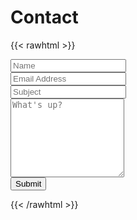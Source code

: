 # Contact

{{< rawhtml >}}
    <form name="contact" class="contact-form width-normal" action="/thank-you/" method="POST" data-netlify="true" netlify>
        <input type="hidden" name="form-name" value="contact" />
        <!-- Text input-->
        <div class="form-group">
            <label class="col-md-4 control-label" for="Name"></label>
            <div class="col-md-4">
                <input id="contact-form-name" name="Name" type="text" placeholder="Name" class="form-control input-md" required="" autocomplete="off">
            </div>
        </div>
        <!-- Text input-->
        <div class="form-group">
            <label class="col-md-4 control-label" for="Email"></label>
            <div class="col-md-4">
                <input id="contact-form-email" name="Email" type="email" placeholder="Email Address" class="form-control input-md" required="" autocomplete="off">
            </div>
        </div>
        <!-- Text input-->
        <div class="form-group">
            <label class="col-md-4 control-label" for="Subject"></label>
            <div class="col-md-4">
                <input id="contact-form-subject" name="Subject" type="text" placeholder="Subject" class="form-control input-md" required="" autocomplete="off">
            </div>
        </div>
        <!-- Textarea -->
        <div class="form-group">
            <label class="col-md-4 control-label" for=""></label>
            <textarea class="form-control" id="contact-form-message" name="Message" placeholder="What's up?" rows="8"></textarea>
        </div>
        <!-- Button -->
        <div class="form-group">
            <button type="submit" value="Submit" id="Form-submit">Submit</button>
        </div>
    </form>
{{< /rawhtml >}}
